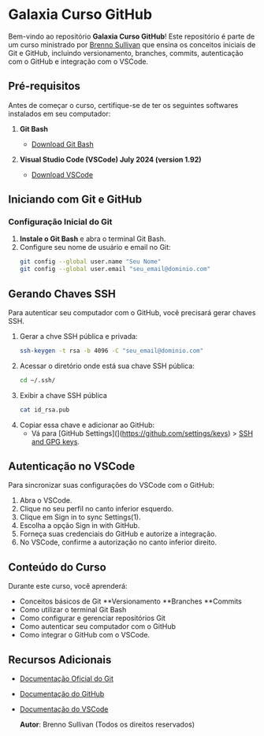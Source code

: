 # Galaxia Curso GitHub

Bem-vindo ao repositório **Galaxia Curso GitHub**! Este repositório é parte de um curso ministrado por [Brenno Sullivan](https://x.com/brennosullivan) que ensina os conceitos iniciais de Git e GitHub, incluindo versionamento, branches, commits, autenticação com o GitHub e integração com o VSCode.

## Pré-requisitos

Antes de começar o curso, certifique-se de ter os seguintes softwares instalados em seu computador:

1. **Git Bash**
   - [Download Git Bash](https://git-scm.com/downloads)

2. **Visual Studio Code (VSCode) July 2024 (version 1.92)**
   - [Download VSCode](https://code.visualstudio.com/Download)

## Iniciando com Git e GitHub

### Configuração Inicial do Git

1. **Instale o Git Bash** e abra o terminal Git Bash.
2. Configure seu nome de usuário e email no Git:
   ```bash
   git config --global user.name "Seu Nome"
   git config --global user.email "seu_email@dominio.com"


## Gerando Chaves SSH

Para autenticar seu computador com o GitHub, você precisará gerar chaves SSH.

1. Gerar a chve SSH pública e privada:
   ``` bash
   ssh-keygen -t rsa -b 4096 -C "seu_email@dominio.com"

2. Acessar o diretório onde está sua chave SSH pública:
   ```bash
   cd ~/.ssh/

3. Exibir a chave SSH pública
   ```bash
   cat id_rsa.pub

4. Copiar essa chave e adicionar ao GitHub:
   * Vá para [GitHub Settings](](https://github.com/settings/keys) > [SSH and GPG keys](https://github.com/settings/keys).
  

## Autenticação no VSCode
Para sincronizar suas configurações do VSCode com o GitHub:

1. Abra o VSCode.
2. Clique no seu perfil no canto inferior esquerdo.
3. Clique em Sign in to sync Settings(1).
4. Escolha a opção Sign in with GitHub.
5. Forneça suas credenciais do GitHub e autorize a integração.
6. No VSCode, confirme a autorização no canto inferior direito.

   
## Conteúdo do Curso
Durante este curso, você aprenderá:

* Conceitos básicos de Git
  **Versionamento
  **Branches
  **Commits
* Como utilizar o terminal Git Bash
* Como configurar e gerenciar repositórios Git
* Como autenticar seu computador com o GitHub
* Como integrar o GitHub com o VSCode.

## Recursos Adicionais

* [Documentação Oficial do Git](https://git-scm.com/doc)
* [Documentação do GitHub](https://docs.github.com/pt)
* [Documentação do VSCode](https://code.visualstudio.com/docs)

  **Autor**: Brenno Sullivan (Todos os direitos reservados)

